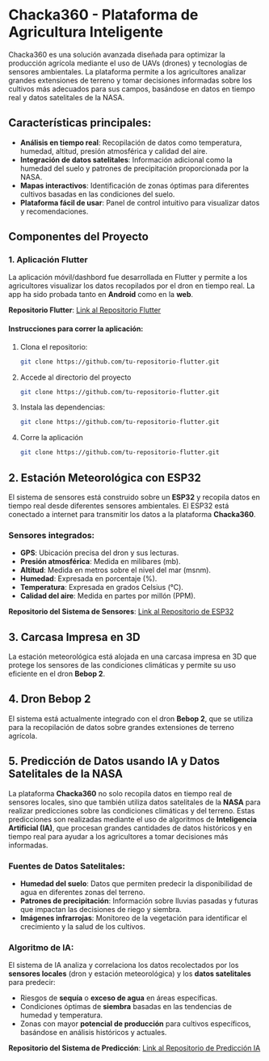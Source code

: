 # Chacka360 - Plataforma de Agricultura Inteligente

Chacka360 es una solución avanzada diseñada para optimizar la producción agrícola mediante el uso de UAVs (drones) y tecnologías de sensores ambientales. La plataforma permite a los agricultores analizar grandes extensiones de terreno y tomar decisiones informadas sobre los cultivos más adecuados para sus campos, basándose en datos en tiempo real y datos satelitales de la NASA.

## Características principales:
- **Análisis en tiempo real**: Recopilación de datos como temperatura, humedad, altitud, presión atmosférica y calidad del aire.
- **Integración de datos satelitales**: Información adicional como la humedad del suelo y patrones de precipitación proporcionada por la NASA.
- **Mapas interactivos**: Identificación de zonas óptimas para diferentes cultivos basadas en las condiciones del suelo.
- **Plataforma fácil de usar**: Panel de control intuitivo para visualizar datos y recomendaciones.

## Componentes del Proyecto

### 1. Aplicación Flutter

La aplicación móvil/dashbord fue desarrollada en Flutter y permite a los agricultores visualizar los datos recopilados por el dron en tiempo real. La app ha sido probada tanto en **Android** como en la **web**.

**Repositorio Flutter**: [Link al Repositorio Flutter](https://github.com/tu-repositorio-flutter)

#### Instrucciones para correr la aplicación:
1. Clona el repositorio:  
   ```bash
   git clone https://github.com/tu-repositorio-flutter.git

2. Accede al directorio del proyecto 
   ```bash
   git clone https://github.com/tu-repositorio-flutter.git

3. Instala las dependencias:  
   ```bash
   git clone https://github.com/tu-repositorio-flutter.git

4. Corre la aplicación
   ```bash
   git clone https://github.com/tu-repositorio-flutter.git


## 2. Estación Meteorológica con ESP32

El sistema de sensores está construido sobre un **ESP32** y recopila datos en tiempo real desde diferentes sensores ambientales. El ESP32 está conectado a internet para transmitir los datos a la plataforma **Chacka360**.

### Sensores integrados:
- **GPS**: Ubicación precisa del dron y sus lecturas.
- **Presión atmosférica**: Medida en milibares (mb).
- **Altitud**: Medida en metros sobre el nivel del mar (msnm).
- **Humedad**: Expresada en porcentaje (%).
- **Temperatura**: Expresada en grados Celsius (°C).
- **Calidad del aire**: Medida en partes por millón (PPM).

**Repositorio del Sistema de Sensores**: [Link al Repositorio de ESP32](https://github.com/tu-repositorio-esp32)

## 3. Carcasa Impresa en 3D

La estación meteorológica está alojada en una carcasa impresa en 3D que protege los sensores de las condiciones climáticas y permite su uso eficiente en el dron **Bebop 2**.

## 4. Dron Bebop 2

El sistema está actualmente integrado con el dron **Bebop 2**, que se utiliza para la recopilación de datos sobre grandes extensiones de terreno agrícola.

## 5. Predicción de Datos usando IA y Datos Satelitales de la NASA

La plataforma **Chacka360** no solo recopila datos en tiempo real de sensores locales, sino que también utiliza datos satelitales de la **NASA** para realizar predicciones sobre las condiciones climáticas y del terreno. Estas predicciones son realizadas mediante el uso de algoritmos de **Inteligencia Artificial (IA)**, que procesan grandes cantidades de datos históricos y en tiempo real para ayudar a los agricultores a tomar decisiones más informadas.

### Fuentes de Datos Satelitales:
- **Humedad del suelo**: Datos que permiten predecir la disponibilidad de agua en diferentes zonas del terreno.
- **Patrones de precipitación**: Información sobre lluvias pasadas y futuras que impactan las decisiones de riego y siembra.
- **Imágenes infrarrojas**: Monitoreo de la vegetación para identificar el crecimiento y la salud de los cultivos.

### Algoritmo de IA:
El sistema de IA analiza y correlaciona los datos recolectados por los **sensores locales** (dron y estación meteorológica) y los **datos satelitales** para predecir:
- Riesgos de **sequía** o **exceso de agua** en áreas específicas.
- Condiciones óptimas de **siembra** basadas en las tendencias de humedad y temperatura.
- Zonas con mayor **potencial de producción** para cultivos específicos, basándose en análisis históricos y actuales.

**Repositorio del Sistema de Predicción**: [Link al Repositorio de Predicción IA](https://github.com/tu-repositorio-prediccion-ia)





